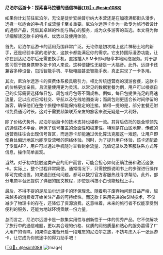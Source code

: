 **尼泊尔远游卡：探索喜马拉雅的通信神器[[TG💪+ @esim1088](https://t.me/s/esim1088)]**

如果你计划前往尼泊尔，无论是徒步安纳普尔纳大本营还是在加德满都街头漫步，选择一张适合的手机卡或流量卡至关重要。尼泊尔远游卡作为一款专为旅行者设计的通信产品，凭借其卓越的性能与贴心的服务，成为众多游客的首选。本文将为你详细解读这款卡的特点、优势以及使用体验。

首先，尼泊尔远游卡的适用范围非常广泛。无论你是初次踏上这片神秘土地的新手，还是经验丰富的老驴友，这款卡都能满足你的需求。它支持国际漫游功能，让你在到达尼泊尔后无需更换手机，直接插入SIM卡即可畅享本地网络服务。对于那些习惯于随身携带多张卡的人来说，这种便捷性无疑是一大福音。此外，远游卡还兼容多种设备，包括智能手机、平板电脑甚至智能手表，真正实现了一卡多用。

其次，尼泊尔远游卡的资费体系极具吸引力。相比传统运营商的漫游套餐，这款卡的价格更加亲民，且流量使用更为灵活。以常见的数据套餐为例，用户可以根据自己的实际需要选择每日包、周包或月包等不同规格。例如，每日包提供充足的高速流量，足以应对日常社交、导航以及在线地图查询；而周包则更适合长时间停留的游客，确保他们在整个旅程中都能保持稳定的连接。值得一提的是，部分套餐还附带免费通话时长，这对于需要频繁联系亲友的旅客来说无疑是一大利好。

除了价格优势外，尼泊尔远游卡的技术支持也堪称一流。其背后依托的是全球领先的通信技术平台，确保了信号覆盖的全面性和稳定性。特别是在山区地带，传统的运营商往往会出现信号盲区，而远游卡却能通过优化算法克服这一难题，让用户即使身处偏远地区也能享受流畅的网络体验。同时，为了提升用户体验，该卡还配备了专属APP，用户可以通过手机随时查看剩余流量、充值记录以及客服联系方式等信息，操作简单直观。

当然，对于初次接触这类产品的用户而言，可能会担心如何正确注册和激活这张卡。实际上，整个过程非常简便。通常情况下，只需按照说明书上的步骤进行操作即可完成设置。如果遇到任何问题，都可以拨打官方客服热线寻求帮助。此外，部分电商平台还提供了详细的图文教程，即使是科技小白也能轻松上手。

最后，不得不提的是尼泊尔远游卡的环保理念。随着电子废弃物问题日益严峻，越来越多的消费者开始关注产品的可持续性。而这款卡采用先进的eSIM技术，不仅减少了物理卡的存在，还降低了资源浪费。这意味着，未来的旅行者不仅能享受到便利的服务，还能为地球环境贡献一份力量。

总而言之，尼泊尔远游卡是一款集实用性与创新性于一体的优秀产品。它不仅解决了旅行中的通信难题，更以其合理的价格、优质的网络质量和贴心的服务赢得了广大用户的青睐。如果你正准备开启一段难忘的尼泊尔之旅，不妨考虑入手一张远游卡，让它成为你旅途中的得力助手吧！

[[TG💪+ @esim1088](https://t.me/s/esim1088) ![Image](https://i.postimg.cc/4NQfJmqS/Snipaste-2025-05-13-00-14-12.png)]